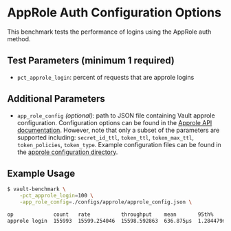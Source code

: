 # AppRole Auth Configuration Options

This benchmark tests the performance of logins using the AppRole auth method.

## Test Parameters (minimum 1 required)

- `pct_approle_login`: percent of requests that are approle logins

## Additional Parameters

- `app_role_config` _(optional)_: path to JSON file containing Vault approle configuration.  Configuration options can be found in the [Approle API documentation](https://developer.hashicorp.com/vault/api-docs/auth/approle).  However, note that only a subset of the parameters are supported including: `secret_id_ttl`, `token_ttl`, `token_max_ttl`, `token_policies`, `token_type`. Example configuration files can be found in the [approle configuration directory](/configs/approle/).

## Example Usage

```bash
$ vault-benchmark \
    -pct_approle_login=100 \
    -app_role_config=./configs/approle/approle_config.json \

op             count   rate          throughput    mean       95th%       99th%       successRatio
approle login  155993  15599.254046  15598.592863  636.875µs  1.284479ms  1.963564ms  100.00%
```
